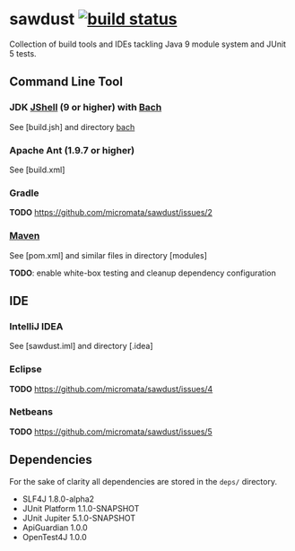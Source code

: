 # sawdust [![build status](https://travis-ci.org/micromata/sawdust.svg?branch=master)](https://travis-ci.org/micromata/sawdust)
Collection of build tools and IDEs tackling Java 9 module system and JUnit 5 tests.

## Command Line Tool

### JDK [JShell] (9 or higher) with [Bach]

See [build.jsh] and directory [bach]

### Apache Ant (1.9.7 or higher)

See [build.xml]

### Gradle

**TODO** https://github.com/micromata/sawdust/issues/2

### [Maven]

See [pom.xml] and similar files in directory [modules]

**TODO**: enable white-box testing and cleanup dependency configuration

## IDE

### IntelliJ IDEA

See [sawdust.iml] and directory [.idea]

### Eclipse

**TODO** https://github.com/micromata/sawdust/issues/4

### Netbeans

**TODO** https://github.com/micromata/sawdust/issues/5

## Dependencies

For the sake of clarity all dependencies are stored in the `deps/` directory.

- SLF4J 1.8.0-alpha2
- JUnit Platform 1.1.0-SNAPSHOT
- JUnit Jupiter 5.1.0-SNAPSHOT
- ApiGuardian 1.0.0
- OpenTest4J 1.0.0

[Bach]: https://github.com/sormuras/bach
[JShell]: https://docs.oracle.com/javase/9/jshell/introduction-jshell.htm#JSHEL-GUID-630F27C8-1195-4989-9F6B-2C51D46F52C8
[Maven]: https://maven.apache.org
